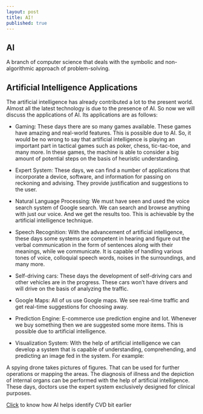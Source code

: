 ```yaml
---
layout: post
title: AI!
published: true
---
```


## AI
A branch of computer science that deals with the symbolic and non-algorithmic approach of problem-solving.


## Artificial Intelligence Applications
The artificial intelligence has already contributed a lot to the present world. Almost all the latest technology is due to the presence of AI. So now we will discuss the applications of AI. Its applications are as follows:

- Gaming: These days there are so many games available. These games have amazing and real-world features. This is possible due to AI. So, it would be no wrong to say that artificial intelligence is playing an important part in tactical games such as poker, chess, tic-tac-toe, and many more. In these games, the machine is able to consider a big amount of potential steps on the basis of heuristic understanding.

- Expert System: These days, we can find a number of applications that incorporate a device, software, and information for passing on reckoning and advising. They provide justification and suggestions to the user.

- Natural Language Processing: We must have seen and used the voice search system of Google search. We can search and browse anything with just our voice. And we get the results too. This is achievable by the artificial intelligence technique.

- Speech Recognition: With the advancement of artificial intelligence, these days some systems are competent in hearing and figure out the verbal communication in the form of sentences along with their meanings, while we communicate. It is capable of handling various tones of voice, colloquial speech words, noises in the surroundings, and many more.

- Self-driving cars: These days the development of self-driving cars and other vehicles are in the progress. These cars won’t have drivers and will drive on the basis of analyzing the traffic.

- Google Maps: All of us use Google maps. We see real-time traffic and get real-time suggestions for choosing away.

- Prediction Engine: E-commerce use prediction engine and lot. Whenever we buy something then we are suggested some more items. This is possible due to artificial intelligence.

- Visualization System: With the help of artificial intelligence we can develop a system that is capable of understanding, comprehending, and predicting an image fed in the system. For example:

 A spying drone takes pictures of figures. That can be used for further operations or mapping the areas.
The diagnosis of illness and the depiction of internal organs can be performed with the help of artificial intelligence. These days, doctors use the expert system exclusively designed for clinical purposes. 

[Click](https://www.nature.com/articles/s41551-020-00626-4) to know how AI helps identify CVD bit earlier
